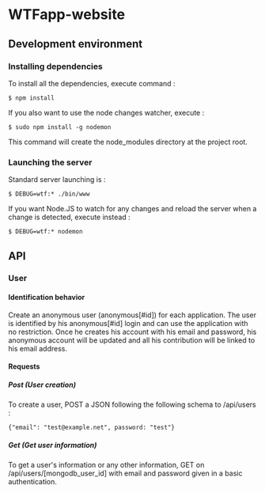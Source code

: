 # WTFapp-website

## Development environment

### Installing dependencies

To install all the dependencies, execute command :

```$ npm install```

If you also want to use the node changes watcher, execute :

```$ sudo npm install -g nodemon```

This command will create the node_modules directory at the project root.

### Launching the server

Standard server launching is :

```$ DEBUG=wtf:* ./bin/www```

If you want Node.JS to watch for any changes and reload the server when a change is detected, execute instead :

```$ DEBUG=wtf:* nodemon```

## API

### User

#### Identification behavior

Create an anonymous user (anonymous[#id]) for each application. The user is identified by his anonymous[#id] login and can use the application with no restriction. Once he creates his account with his email and password, his anonymous account will be updated and all his contribution will be linked to his email address.

#### Requests

##### Post (User creation)

To create a user, POST a JSON following the following schema to /api/users :

```{"email": "test@example.net", password: "test"}```

##### Get (Get user information)

To get a user's information or any other information, GET on /api/users/[mongodb_user_id] with email and password given in a basic authentication.

